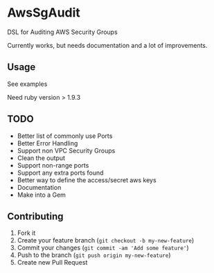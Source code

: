 # AwsSgAudit

DSL for Auditing AWS Security Groups

Currently works, but needs documentation and a lot of improvements.

## Usage

See examples

Need ruby version > 1.9.3

## TODO

- Better list of commonly use Ports
- Better Error Handling
- Support non VPC Security Groups
- Clean the output
- Support non-range ports
- Support any extra ports found
- Better way to define the access/secret aws keys
- Documentation
- Make into a Gem

## Contributing

1. Fork it
2. Create your feature branch (`git checkout -b my-new-feature`)
3. Commit your changes (`git commit -am 'Add some feature'`)
4. Push to the branch (`git push origin my-new-feature`)
5. Create new Pull Request
